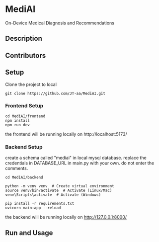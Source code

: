 # MediAI
On-Device Medical Diagnosis and Recommendations

## Description
## Contributors
## Setup
Clone the project to local 
```
git clone https://github.com/JT-aa/MediAI.git
```
### Frontend Setup
```
cd MediAI/frontend
npm install
npm run dev
```
the frontend will be running locally on http://localhost:5173/

### Backend Setup
create a schema called "mediai" in local mysql database.
replace the credentials in DATABASE_URL in main.py with your own.
do not enter the comments.
```
cd MediAI/backend

python -m venv venv  # Create virtual environment
source venv/bin/activate  # Activate (Linux/Mac)
venv\Scripts\activate  # Activate (Windows)

pip install -r requirements.txt
uvicorn main:app --reload
```
the backend will be running locally on http://127.0.0.1:8000/

## Run and Usage
